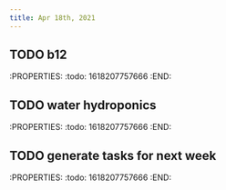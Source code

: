 ```yaml
---
title: Apr 18th, 2021
---
```


## TODO b12
:PROPERTIES:
:todo: 1618207757666
:END:
## TODO water hydroponics
:PROPERTIES:
:todo: 1618207757666
:END:
## TODO generate tasks for next week
:PROPERTIES:
:todo: 1618207757666
:END: